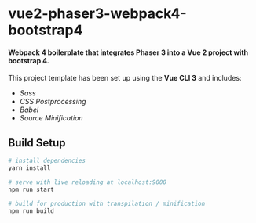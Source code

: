 # vue2-phaser3-webpack4-bootstrap4

#### Webpack 4 boilerplate that integrates Phaser 3 into a Vue 2 project with bootstrap 4.

This project template has been set up using the **Vue CLI 3** and includes:
* *Sass*
* *CSS Postprocessing*
* *Babel*
* *Source Minification*

## Build Setup

``` bash
# install dependencies
yarn install

# serve with live reloading at localhost:9000
npm run start

# build for production with transpilation / minification
npm run build


```
